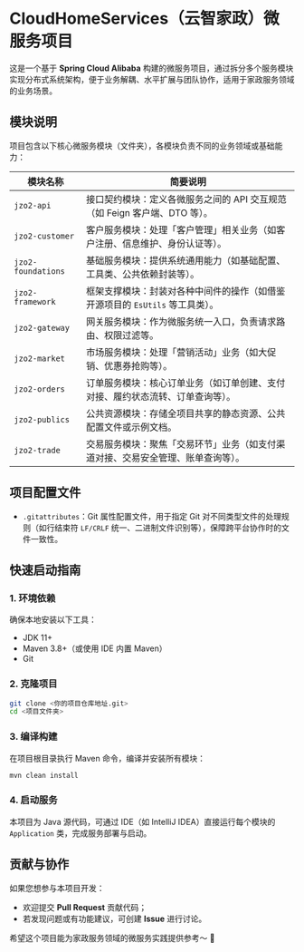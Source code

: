 # CloudHomeServices（云智家政）微服务项目

这是一个基于 **Spring Cloud Alibaba** 构建的微服务项目，通过拆分多个服务模块实现分布式系统架构，便于业务解耦、水平扩展与团队协作，适用于家政服务领域的业务场景。


## 模块说明

项目包含以下核心微服务模块（文件夹），各模块负责不同的业务领域或基础能力：

| 模块名称          | 简要说明                                                                 |
|-------------------|----------------------------------------------------------------------|
| `jzo2-api`        | 接口契约模块：定义各微服务之间的 API 交互规范（如 Feign 客户端、DTO 等）。|
| `jzo2-customer`   | 客户服务模块：处理「客户管理」相关业务（如客户注册、信息维护、身份认证等）。|
| `jzo2-foundations`| 基础服务模块：提供系统通用能力（如基础配置、工具类、公共依赖封装等）。|
| `jzo2-framework`  | 框架支撑模块：封装对各种中间件的操作（如借鉴开源项目的 `EsUtils` 等工具类）。|
| `jzo2-gateway`    | 网关服务模块：作为微服务统一入口，负责请求路由、权限过滤等。|
| `jzo2-market`     | 市场服务模块：处理「营销活动」业务（如大促销、优惠券抢购等）。|
| `jzo2-orders`     | 订单服务模块：核心订单业务（如订单创建、支付对接、履约状态流转、订单查询等）。|
| `jzo2-publics`    | 公共资源模块：存储全项目共享的静态资源、公共配置文件或示例文档。|
| `jzo2-trade`      | 交易服务模块：聚焦「交易环节」业务（如支付渠道对接、交易安全管理、账单查询等）。|


## 项目配置文件

- `.gitattributes`：Git 属性配置文件，用于指定 Git 对不同类型文件的处理规则（如行结束符 `LF/CRLF` 统一、二进制文件识别等），保障跨平台协作时的文件一致性。


## 快速启动指南

### 1. 环境依赖
确保本地安装以下工具：
- JDK 11+
- Maven 3.8+（或使用 IDE 内置 Maven）
- Git


### 2. 克隆项目
```bash
git clone <你的项目仓库地址.git>
cd <项目文件夹>
```


### 3. 编译构建
在项目根目录执行 Maven 命令，编译并安装所有模块：
```bash
mvn clean install
```


### 4. 启动服务
本项目为 Java 源代码，可通过 IDE（如 IntelliJ IDEA）直接运行每个模块的 `Application` 类，完成服务部署与启动。


## 贡献与协作

如果您想参与本项目开发：
- 欢迎提交 **Pull Request** 贡献代码；
- 若发现问题或有功能建议，可创建 **Issue** 进行讨论。


希望这个项目能为家政服务领域的微服务实践提供参考～ 🚀
